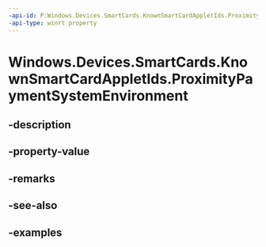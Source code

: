 ```yaml
---
-api-id: P:Windows.Devices.SmartCards.KnownSmartCardAppletIds.ProximityPaymentSystemEnvironment
-api-type: winrt property
---
```


<!-- Property syntax.
public IBuffer ProximityPaymentSystemEnvironment { get; }
-->

# Windows.Devices.SmartCards.KnownSmartCardAppletIds.ProximityPaymentSystemEnvironment

## -description

## -property-value

## -remarks

## -see-also

## -examples

